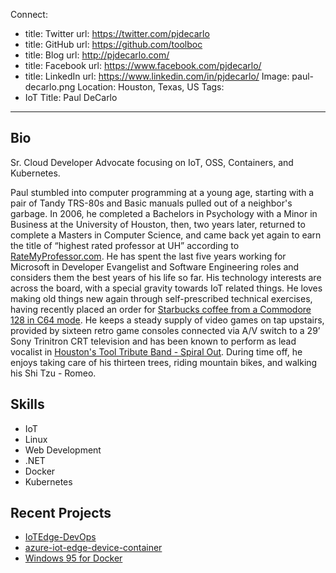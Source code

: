 Connect:
  - title: Twitter
    url: https://twitter.com/pjdecarlo
  - title: GitHub
    url: https://github.com/toolboc
  - title: Blog
    url: http://pjdecarlo.com/
  - title: Facebook
    url: https://www.facebook.com/pjdecarlo/
  - title: LinkedIn
    url: https://www.linkedin.com/in/pjdecarlo/
Image: paul-decarlo.png
Location: Houston, Texas, US
Tags:
  - IoT
Title: Paul DeCarlo
---
## Bio
Sr. Cloud Developer Advocate focusing on IoT, OSS, Containers, and Kubernetes.

Paul stumbled into computer programming at a young age, starting with a pair of Tandy TRS-80s and Basic manuals pulled out of a neighbor's garbage.  In 2006, he completed a Bachelors in Psychology with a Minor in Business at the University of Houston, then, two years later, returned to complete a Masters in Computer Science, and came back yet again to earn the title of “highest rated professor at UH” according to [RateMyProfessor.com](http://www.ratemyprofessors.com/campusRatings.jsp?sid=11090).  He has spent the last five years working for Microsoft in Developer Evangelist and Software Engineering roles and considers them the best years of his life so far.  His technology interests are across the board, with a special gravity towards IoT related things.  He loves making old things new again through self-prescribed technical exercises, having recently placed an order for [Starbucks coffee from a Commodore 128 in C64 mode](https://motherboard.vice.com/en_us/article/wjgzk4/how-to-order-starbucks-coffee-with-a-commodore-128). He keeps a steady supply of video games on tap upstairs, provided by sixteen retro game consoles connected via A/V switch to a 29’ Sony Trinitron CRT television and has been known to perform as lead vocalist in [Houston's Tool Tribute Band - Spiral Out](http://spiraloutband.com).  During time off, he enjoys taking care of his thirteen trees, riding mountain bikes, and walking his Shi Tzu - Romeo.

## Skills
- IoT
- Linux
- Web Development
- .NET
- Docker
- Kubernetes

## Recent Projects
* [IoTEdge-DevOps](https://github.com/toolboc/IoTEdge-DevOps)
* [azure-iot-edge-device-container](https://github.com/toolboc/azure-iot-edge-device-container)
* [Windows 95 for Docker](https://hub.docker.com/r/toolboc/windows95/)
